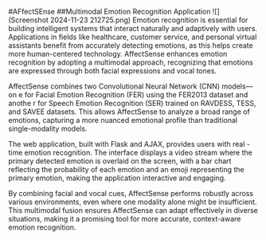 #AFfectSEnse
##Multimodal Emotion Recognition Application
![](Screenshot 2024-11-23 212725.png)
Emotion recognition is essential for building intelligent systems that interact naturally and adaptively with users.
Applications in fields like healthcare, customer service, and personal 
virtual assistants benefit from accurately detecting emotions, as this helps 
create more human-centered technology. AffectSense enhances emotion recognition by adopting a multimodal approach, recognizing that emotions are expressed through both facial expressions and vocal tones.

AffectSense combines two Convolutional Neural Network (CNN) models—on
e for Facial Emotion Recognition (FER) using the FER2013 dataset and anothe
r for Speech Emotion Recognition (SER) trained on RAVDESS, TESS, and SAVEE datasets. This allows AffectSense to analyze a broad range of emotions, capturing a more nuanced emotional profile than traditional single-modality models.

The web application, built with Flask and AJAX, provides users with real
-time emotion recognition. The interface displays a video stream where the 
primary detected emotion is overlaid on the screen, with a bar chart reflecting the probability of each emotion and an emoji representing the primary emotion, making the application interactive and engaging.

By combining facial and vocal cues, AffectSense performs robustly across 
various environments, even where one modality alone might be insufficient. This multimodal fusion ensures AffectSense can adapt effectively in diverse situations, making it a promising tool for more accurate, context-aware emotion recognition.
